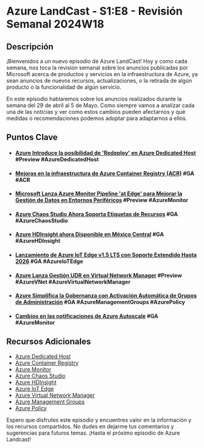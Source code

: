 # Azure LandCast - S1:E8 - Revisión Semanal 2024W18

## Descripción
¡Bienvenidos a un nuevo episodio de Azure LandCast! Hoy y como cada semana, nos toca la revision semanal sobre los anuncios publicadas por Microsoft acerca de productos y servicios en la infraestructura de Azure,  ya sean anuncios de nuevos recursos, actualizaciones, o la retirada de algún producto o la funcionalidad de algún servicio.

En este episodio hablaremos sobre los anuncios realizados durante la semana del 29 de abril al 5 de Mayo. Como siempre vamos a analizar cada una de las noticias y ver como estos cambios pueden afectarnos y qué medidas o recomendaciones podemos adoptar para adaptarnos a ellos. 

## Puntos Clave

- #### [Azure Introduce la posibilidad de 'Redeploy' en Azure Dedicated Host](https://azure.microsoft.com/en-us/updates/public-preview-host-redeploy/) #Preview #AzureDedicatedHost
- #### [Mejoras en la infraestructura de Azure Container Registry (ACR)](https://azure.microsoft.com/en-us/updates/infrastructure-and-quality-enhancements-for-azure-container-registry/) #GA #ACR 
- #### [Microsoft Lanza Azure Monitor Pipeline 'at Edge' para Mejorar la Gestión de Datos en Entornos Periféricos](https://azure.microsoft.com/en-us/updates/public-preview-azure-monitor-pipeline-at-edge/) #Preview #AzureMonitor 
- #### [Azure Chaos Studio Ahora Soporta Etiquetas de Recursos]() #GA #AzureChaosStudio 
- #### [Azure HDInsight ahora Disponible en México Central](https://azure.microsoft.com/en-us/updates/hdinsightmexicocentral/) #GA #AzureHDInsight 
- #### [Lanzamiento de Azure IoT Edge v1.5 LTS con Soporte Extendido Hasta 2026](https://azure.microsoft.com/en-us/updates/azure-iot-edge-lts-release/) #GA #AzureIoTEdge
- #### [Azure Lanza Gestión UDR en Virtual Network Manager](https://azure.microsoft.com/en-us/updates/azure-virtual-network-manager-userdefined-route-udr-management-now-in-public-preview/) #Preview #AzureVNet #AzureVirtualNetworkManager
- #### [Azure Simplifica la Gobernanza con Activación Automática de Grupos de Administración](https://azure.microsoft.com/en-us/updates/azure-governance-update-management-group-update/) #GA #AzureManagementGroups #AzurePolicy
- #### [Cambios en las notificaciones de Azure Autoscale](https://azure.microsoft.com/en-us/updates/action-needed-update-azure-autoscale-notifications-to-using-additional-email-addresses-for-notifications/) #GA #AzureMonitor 


## Recursos Adicionales
- [Azure Dedicated Host](https://learn.microsoft.com/en-us/azure/virtual-machines/dedicated-hosts)
- [Azure Container Registry](https://learn.microsoft.com/en-us/azure/container-registry/container-registry-intro)
- [Azure Monitor](https://learn.microsoft.com/en-us/azure/azure-monitor/overview)
- [Azure Chaos Studio](https://learn.microsoft.com/en-us/azure/chaos-studio/chaos-studio-overview)
- [Azure HDInsight](https://learn.microsoft.com/en-us/azure/hdinsight/hdinsight-overview)
- [Azure IoT Edge](https://learn.microsoft.com/en-us/azure/iot-edge/about-iot-edge?view=iotedge-1.5)
- [Azure Virtual Network Manager](https://learn.microsoft.com/en-us/azure/virtual-network-manager/overview)
- [Azure Management Groups](https://learn.microsoft.com/en-us/azure/governance/management-groups/overview)
- [Azure Policy](https://learn.microsoft.com/en-us/azure/governance/policy/overview)

Espero que disfrutes este episodio y encuentres valor en la información y los recursos compartidos. No dudes en dejarme tus comentarios y sugerencias para futuros temas. ¡Hasta el próximo episodio de Azure Landcast!